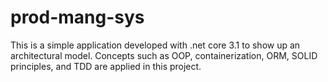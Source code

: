 # prod-mang-sys
This is a simple application developed with .net core 3.1 to show up an architectural model. Concepts such as OOP, containerization, ORM, SOLID principles, and TDD are applied in this project.

